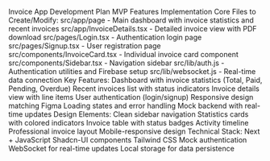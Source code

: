 Invoice App Development Plan
MVP Features Implementation
Core Files to Create/Modify:
src/app/page - Main dashboard with invoice statistics and recent invoices
src/app/InvoiceDetails.tsx - Detailed invoice view with PDF download
src/pages/Login.tsx - Authentication login page
src/pages/Signup.tsx - User registration page
src/components/InvoiceCard.tsx - Individual invoice card component
src/components/Sidebar.tsx - Navigation sidebar
src/lib/auth.js - Authentication utilities and Firebase setup
src/lib/websocket.js - Real-time data connection
Key Features:
Dashboard with invoice statistics (Total, Paid, Pending, Overdue)
Recent invoices list with status indicators
Invoice details view with line items
User authentication (login/signup)
Responsive design matching Figma
Loading states and error handling
Mock backend with real-time updates
Design Elements:
Clean sidebar navigation
Statistics cards with colored indicators
Invoice table with status badges
Activity timeline
Professional invoice layout
Mobile-responsive design
Technical Stack:
Next + JavaScript
Shadcn-UI components
Tailwind CSS
Mock authentication
WebSocket for real-time updates
Local storage for data persistence
